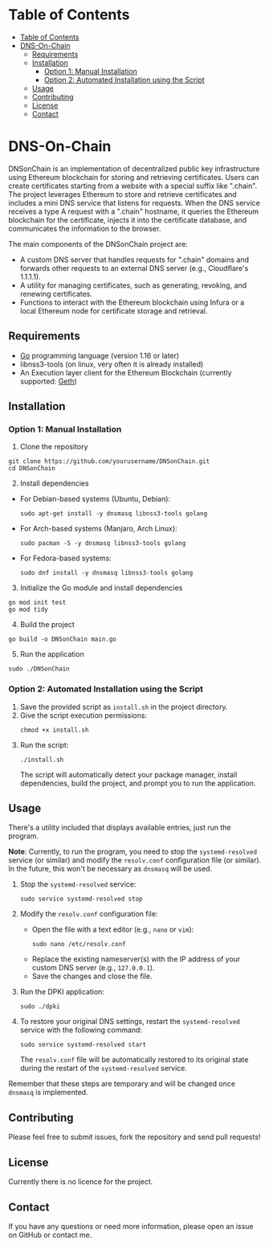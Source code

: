 # Table of Contents

- [Table of Contents](#table-of-contents)
- [DNS-On-Chain](#DNSonChain)
  - [Requirements](#requirements)
  - [Installation](#installation)
    - [Option 1: Manual Installation](#option-1-manual-installation)
    - [Option 2: Automated Installation using the Script](#option-2-automated-installation-using-the-script)
  - [Usage](#usage)
  - [Contributing](#contributing)
  - [License](#license)
  - [Contact](#contact)

<a name="DNSonChain"></a>
# DNS-On-Chain

DNSonChain is an implementation of decentralized public key infrastructure using Ethereum blockchain for storing and retrieving certificates. 
Users can create certificates starting from a website with a special suffix like ".chain". 
The project leverages Ethereum to store and retrieve certificates and includes a mini DNS service that listens for requests. 
When the DNS service receives a type A request with a ".chain" hostname, it queries the Ethereum blockchain for the certificate, 
injects it into the certificate database, and communicates the information to the browser.

The main components of the DNSonChain project are:
- A custom DNS server that handles requests for ".chain" domains and forwards other requests to an external DNS server (e.g., Cloudflare's 1.1.1.1).
- A utility for managing certificates, such as generating, revoking, and renewing certificates.
- Functions to interact with the Ethereum blockchain using Infura or a local Ethereum node for certificate storage and retrieval.

<a name="requirements"></a>
## Requirements

- [Go](https://golang.org/doc/install) programming language (version 1.16 or later)
- libnss3-tools (on linux, very often it is already installed)
- An Execution layer client for the Ethereum Blockchain (currently supported: [Geth](https://geth.ethereum.org/downloads/))

<a name="installation"></a>
## Installation

<a name="manual-installation"></a>
### Option 1: Manual Installation

1. Clone the repository
```
git clone https://github.com/yourusername/DNSonChain.git
cd DNSonChain
```

2. Install dependencies
- For Debian-based systems (Ubuntu, Debian):
  ```
  sudo apt-get install -y dnsmasq libnss3-tools golang
  ```
- For Arch-based systems (Manjaro, Arch Linux):
  ```
  sudo pacman -S -y dnsmasq libnss3-tools golang
  ```
- For Fedora-based systems:
  ```
  sudo dnf install -y dnsmasq libnss3-tools golang
  ```

3. Initialize the Go module and install dependencies
```
go mod init test
go mod tidy
```

4. Build the project
```
go build -o DNSonChain main.go
```

5. Run the application
```
sudo ./DNSonChain
```

<a name="script-installation"></a>
### Option 2: Automated Installation using the Script

1. Save the provided script as `install.sh` in the project directory.
2. Give the script execution permissions:
   ```
   chmod +x install.sh
   ```
3. Run the script:
   ```
   ./install.sh
   ```
   The script will automatically detect your package manager, install dependencies, build the project, and prompt you to run the application.

<a name="usage"></a>
## Usage

There's a utility included that displays available entries, just run the program.

**Note**: Currently, to run the program, you need to stop the `systemd-resolved` service (or similar) and modify the `resolv.conf` configuration file (or similar). In the future, this won't be necessary as `dnsmasq` will be used.

1. Stop the `systemd-resolved` service:
   ```
   sudo service systemd-resolved stop
   ```

2. Modify the `resolv.conf` configuration file:
   - Open the file with a text editor (e.g., `nano` or `vim`):
     ```
     sudo nano /etc/resolv.conf
     ```
   - Replace the existing nameserver(s) with the IP address of your custom DNS server (e.g., `127.0.0.1`).
   - Save the changes and close the file.

3. Run the DPKI application:
   ```
   sudo ./dpki
   ```

4. To restore your original DNS settings, restart the `systemd-resolved` service with the following command:
   ```
   sudo service systemd-resolved start
   ```
   The `resolv.conf` file will be automatically restored to its original state during the restart of the `systemd-resolved` service.

Remember that these steps are temporary and will be changed once `dnsmasq` is implemented.

## Contributing

Please feel free to submit issues, fork the repository and send pull requests!

<a name="license"></a>
## License

Currently there is no licence for the project.

## Contact

If you have any questions or need more information, please open an issue on GitHub or contact me.
